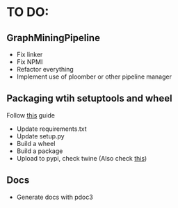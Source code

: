 # TO DO:

## GraphMiningPipeline

- Fix linker
- Fix NPMI
- Refactor everything
- Implement use of ploomber or other pipeline manager

## Packaging wtih setuptools and wheel
Follow [this](https://packaging.python.org/en/latest/guides/distributing-packages-using-setuptools/#requirements-for-packaging-and-distributing) guide

- Update requirements.txt
- Update setup.py
- Build a wheel
- Build a package
- Upload to pypi, check twine (Also check [this](https://pyquestions.com/what-is-setup-py))

## Docs
- Generate docs with pdoc3
